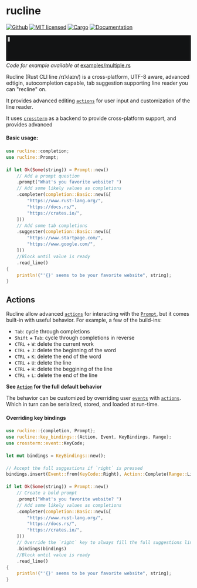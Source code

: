 # rucline
[![Github](https://github.com/m-lima/rucline/workflows/build/badge.svg)](https://github.com/m-lima/rucline/actions?workflow=build)
[![MIT licensed](https://img.shields.io/badge/license-MIT-blue.svg)](LICENSE)
[![Cargo](https://img.shields.io/crates/v/rucline.svg)](https://crates.io/crates/rucline)
[![Documentation](https://docs.rs/rucline/badge.svg)](https://docs.rs/rucline)

![demo](docs/demo.gif)
*Code for example available at* [examples/multiple.rs](../blob/master/examples/multiple.rs)

Rucline (Rust CLI line /rɪˈklaɪn/) is a cross-platform, UTF-8 aware, advanced edtigin,
autocompletion capable, tab suggestion supporting line reader you can "recline" on.

It provides advanced editing [`actions`] for user input and customization of the line
reader.

It uses [`crossterm`] as a backend to provide cross-platform support, and provides advanced

#### Basic usage:

```rust
use rucline::completion;
use rucline::Prompt;

if let Ok(Some(string)) = Prompt::new()
    // Add a prompt question
    .prompt("What's you favorite website? ")
    // Add some likely values as completions
    .completer(completion::Basic::new(&[
        "https://www.rust-lang.org/",
        "https://docs.rs/",
        "https://crates.io/",
    ]))
    // Add some tab completions
    .suggester(completion::Basic::new(&[
        "https://www.startpage.com/",
        "https://www.google.com/",
    ]))
    //Block until value is ready
    .read_line()
{
    println!("'{}' seems to be your favorite website", string);
}
```

## Actions

Rucline allow advanced [`actions`] for interacting with the [`Prompt`], but it
comes built-in with useful behavior. For example, a few of the build-ins:
* `Tab`: cycle through completions
* `Shift` + `Tab`: cycle through completions in reverse
* `CTRL` + `W`: delete the current work
* `CTRL` + `J`: delete the beginning of the word
* `CTRL` + `K`: delete the end of the word
* `CTRL` + `U`: delete the line
* `CTRL` + `H`: delete the beggining of the line
* `CTRL` + `L`: delete the end of the line

**See [`Action`][`actions`] for the full default behavior**

The behavior can be customized by overriding user [`events`] with [`actions`]. Which
in turn can be serialized, stored, and loaded at run-time.


#### Overriding key bindings

```rust
use rucline::{completion, Prompt};
use rucline::key_bindings::{Action, Event, KeyBindings, Range};
use crossterm::event::KeyCode;

let mut bindings = KeyBindings::new();

// Accept the full suggestions if `right` is pressed
bindings.insert(Event::from(KeyCode::Right), Action::Complete(Range::Line));

if let Ok(Some(string)) = Prompt::new()
    // Create a bold prompt
    .prompt("What's you favorite website? ")
    // Add some likely values as completions
    .completer(completion::Basic::new(&[
        "https://www.rust-lang.org/",
        "https://docs.rs/",
        "https://crates.io/",
    ]))
    // Override the `right` key to always fill the full suggestions line
    .bindings(bindings)
    //Block until value is ready
    .read_line()
{
    println!("'{}' seems to be your favorite website", string);
}
```

[`crossterm`]: https://docs.rs/crossterm/
[`KeyBindings`]: ../blob/master/src/key_bindings.rs
[`actions`]: ../blob/master/src/key_bindings.rs
[`events`]: ../blob/master/src/key_bindings.rs
[`prompt`]: ../blob/master/src/prompt/mod.rs
